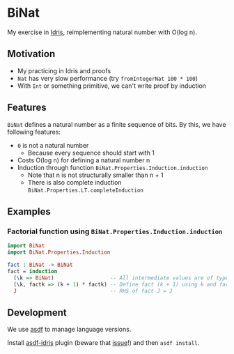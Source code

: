 # BiNat

My exercise in [Idris](https://www.idris-lang.org/), reimplementing natural number with O(log n).

## Motivation

- My practicing in Idris and proofs
- `Nat` has very slow performance (try `fromIntegerNat 100 * 100`)
- With `Int` or something primitive, we can't write proof by induction

## Features

`BiNat` defines a natural number as a finite sequence of bits. By this, we have following features:

- `0` is not a natural number
  - Because every sequence should start with 1
- Costs O(log n) for defining a natural number n
- Induction through function `BiNat.Properties.Induction.induction`
  - Note that n is not structurally smaller than n + 1
  - There is also complete induction `BiNat.Properties.LT.completeInduction`

## Examples

### Factorial function using `BiNat.Properties.Induction.induction`

```idr
import BiNat
import BiNat.Properties.Induction

fact : BiNat -> BiNat
fact = induction
  (\k => BiNat)                  -- All intermediate values are of type BiNat
  (\k, factk => (k + 1) * factk) -- Define fact (k + 1) using k and fact k
  J                              -- RHS of fact J = J
```

## Development

We use [asdf](https://github.com/asdf-vm/asdf) to manage language versions.

Install [asdf-idris](https://github.com/vic/asdf-idris) plugin (beware that [issue](https://github.com/vic/asdf-idris/issues/1)!) and then `asdf install`.
